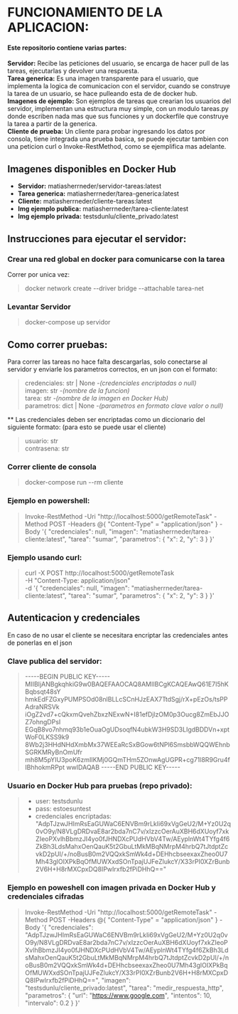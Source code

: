 # FUNCIONAMIENTO DE LA APLICACION:
#### Este repositorio contiene varias partes:
**Servidor:** Recibe las peticiones del usuario, se encarga de hacer pull de las tareas, ejecutarlas y devolver una respuesta.  
**Tarea generica:** Es una imagen transparente para el usuario, que implementa la logica de comunicacion con el servidor, cuando se construye la tarea de un usuario, se hace pulleando esta de de docker hub.  
**Imagenes de ejemplo:** Son ejemplos de tareas que crearian los usuarios del servidor, implementan una estructura muy simple, con un modulo tareas.py donde escriben nada mas que sus funciones y un dockerfile que construye la tarea a partir de la generica.  
**Cliente de prueba:** Un cliente para probar ingresando los datos por consola, tiene integrada una prueba basica, se puede ejecutar tambien con una peticion curl o Invoke-RestMethod, como se ejemplifica mas adelante.

## Imagenes disponibles en Docker Hub
- **Servidor:** matiasherrneder/servidor-tareas:latest
- **Tarea generica:** matiasherrneder/tarea-generica:latest
- **Cliente:** matiasherrneder/cliente-tareas:latest
- **Img ejemplo publica:** matiasherrneder/tarea-cliente:latest
- **Img ejemplo privada:** testsdunlu/cliente_privado:latest

## Instrucciones para ejecutar el servidor:
### Crear una red global en docker para comunicarse con la tarea
Correr por unica vez:
> docker network create --driver bridge --attachable tarea-net

### Levantar Servidor
> docker-compose up servidor

## Como correr pruebas:
Para correr las tareas no hace falta descargarlas, solo conectarse al servidor y enviarle los parametros correctos, en un json con el formato:
>credenciales: str | None *-(credenciales encriptadas o null)*  
>imagen: str *-(nombre de la funcion)*  
>tarea: str *-(nombre de la imagen en Docker Hub)*  
>parametros: dict | None *-(parametros en formato clave valor o null)*  

** Las credenciales deben ser encriptadas como un diccionario del siguiente formato: (para esto se puede usar el cliente)
>usuario: str  
contrasena: str

### Correr cliente de consola
> docker-compose run --rm cliente

### Ejemplo en powershell:  
> Invoke-RestMethod -Uri "http://localhost:5000/getRemoteTask" -Method POST -Headers @{ "Content-Type" = "application/json" } -Body '{ "credenciales": null, "imagen": "matiasherrneder/tarea-cliente:latest", "tarea": "sumar", "parametros": { "x": 2, "y": 3 } }'

### Ejemplo usando curl:
> curl -X POST http://localhost:5000/getRemoteTask \
> -H "Content-Type: application/json" \
> -d '{
>   "credenciales": null,
>   "imagen": "matiasherrneder/tarea-cliente:latest",
>   "tarea": "sumar",
>   "parametros": {
>     "x": 2,
>     "y": 3
>   }
> }'

## Autenticacion y credenciales
En caso de no usar el cliente se necesitara encriptar las credenciales antes de ponerlas en el json

### Clave publica del servidor:
> -----BEGIN PUBLIC KEY-----
MIIBIjANBgkqhkiG9w0BAQEFAAOCAQ8AMIIBCgKCAQEAwQ61E7I5hKBqbsqt48sY
hmkEdFZGxyPUMPSOd08nlBLLcSCnHJzEAX7TtdSgj/rX+pEzOs/tsPPAdraNRSVk
iOgZ2vd7+cQkxmQvehZbxzNExwN+I81efDjlzOM0p3Oucg8ZmEbJJOZ7ohngDPsI
EGqB8vo7nhmq93b1eOuaOgUDsoqfN4ubkW3H9SD3LIgdBDDVn+xptWoF0LKSS9k9
8Wb2j3HHdNHdXmbMx37WEEaRcSxBGow6tNPl6SmsbbWQQWEhnbSGRKMRyBnOmUfr
mh8M5pYIU3poK6zmIIKMj0GQmTHm5ZOnwAgUGPR+cg71l8R9Gru4fIBhhokmRPpt
wwIDAQAB
-----END PUBLIC KEY-----


### Usuario en Docker Hub para pruebas (repo privado): 
>* user: testsdunlu
>* pass: estoesuntest
>* credenciales encriptadas: "AdpTJzwJHImRsEaGUWaC6ENVBm9rLkIi69xVgGeU2/M+Yz0U2q0vO9y/N8VLgDRDvaE8ar2bda7nC7v/xIzzcOerAuXBH6dXUoyf7xkZIeoPXvlhBbmzJI4yo0fJHNDXcPUdHVbV4Tw/AEyplnWt4TYfg4f6ZkBh3LdsMahxOenQauK5t2GbuLtMkMBqNMrpM4hrbQ7tJtdptZcvkD2pUI/+/noBusB0m2VQQxkSmWk4d+DEHhcbseexaxZheo0U7Mh43glOIXPkBqOfMUWXxdSOnTpajUJFeZlukcY/X33rPI0XZrBunb2V6H+H8rMXCpxDQ8IPwIrxfb2fPiDHhQ=="

### Ejemplo en poweshell con imagen privada en Docker Hub y credenciales cifradas

>Invoke-RestMethod -Uri "http://localhost:5000/getRemoteTask" -Method POST -Headers @{ "Content-Type" = "application/json" } -Body '{ "credenciales": "AdpTJzwJHImRsEaGUWaC6ENVBm9rLkIi69xVgGeU2/M+Yz0U2q0vO9y/N8VLgDRDvaE8ar2bda7nC7v/xIzzcOerAuXBH6dXUoyf7xkZIeoPXvlhBbmzJI4yo0fJHNDXcPUdHVbV4Tw/AEyplnWt4TYfg4f6ZkBh3LdsMahxOenQauK5t2GbuLtMkMBqNMrpM4hrbQ7tJtdptZcvkD2pUI/+/noBusB0m2VQQxkSmWk4d+DEHhcbseexaxZheo0U7Mh43glOIXPkBqOfMUWXxdSOnTpajUJFeZlukcY/X33rPI0XZrBunb2V6H+H8rMXCpxDQ8IPwIrxfb2fPiDHhQ==", "imagen": "testsdunlu/cliente_privado:latest", "tarea": "medir_respuesta_http", "parametros": { "url": "https://www.google.com", "intentos": 10, "intervalo": 0.2 } }'